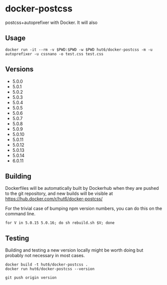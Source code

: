 # docker-postcss

postcss+autoprefixer with Docker. It will also

## Usage

    docker run -it --rm -v $PWD:$PWD -w $PWD hut6/docker-postcss -m -u autoprefixer -u cssnano -o test.css test.css

## Versions
 - 5.0.0
 - 5.0.1
 - 5.0.2
 - 5.0.3
 - 5.0.4
 - 5.0.5
 - 5.0.6
 - 5.0.7
 - 5.0.8
 - 5.0.9
 - 5.0.10
 - 5.0.11
 - 5.0.12
 - 5.0.13
 - 5.0.14
 - 6.0.11

## Building
Dockerfiles will be automatically built by Dockerhub when they are pushed to the git repository, and new builds will be visible at https://hub.docker.com/r/hut6/docker-postcss/

For the trivial case of bumping npm version numbers, you can do this on the command line.

    for V in 5.0.15 5.0.16; do sh rebuild.sh $V; done
    
## Testing

Building and testing a new version locally might be worth doing but probably not necessary in most cases. 

    docker build -t hut6/docker-postcss .
    docker run hut6/docker-postcss --version

    git push origin version
    
